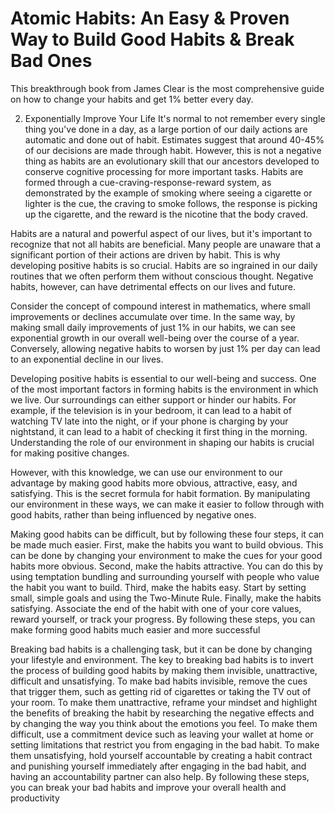 # Atomic Habits: An Easy & Proven Way to Build Good Habits & Break Bad Ones

This breakthrough book from James Clear is the most comprehensive guide on how to change your habits and get 1% better every day.


2. Exponentially Improve Your Life
It's normal to not remember every single thing you've done in a day, as a large portion of our daily actions are automatic and done out of habit. Estimates suggest that around 40-45% of our decisions are made through habit. However, this is not a negative thing as habits are an evolutionary skill that our ancestors developed to conserve cognitive processing for more important tasks. Habits are formed through a cue-craving-response-reward system, as demonstrated by the example of smoking where seeing a cigarette or lighter is the cue, the craving to smoke follows, the response is picking up the cigarette, and the reward is the nicotine that the body craved.


Habits are a natural and powerful aspect of our lives, but it's important to recognize that not all habits are beneficial. Many people are unaware that a significant portion of their actions are driven by habit. This is why developing positive habits is so crucial. Habits are so ingrained in our daily routines that we often perform them without conscious thought. Negative habits, however, can have detrimental effects on our lives and future.

Consider the concept of compound interest in mathematics, where small improvements or declines accumulate over time. In the same way, by making small daily improvements of just 1% in our habits, we can see exponential growth in our overall well-being over the course of a year. Conversely, allowing negative habits to worsen by just 1% per day can lead to an exponential decline in our lives.

Developing positive habits is essential to our well-being and success. One of the most important factors in forming habits is the environment in which we live. Our surroundings can either support or hinder our habits. For example, if the television is in your bedroom, it can lead to a habit of watching TV late into the night, or if your phone is charging by your nightstand, it can lead to a habit of checking it first thing in the morning. Understanding the role of our environment in shaping our habits is crucial for making positive changes.

However, with this knowledge, we can use our environment to our advantage by making good habits more obvious, attractive, easy, and satisfying. This is the secret formula for habit formation. By manipulating our environment in these ways, we can make it easier to follow through with good habits, rather than being influenced by negative ones.

Making good habits can be difficult, but by following these four steps, it can be made much easier. First, make the habits you want to build obvious. This can be done by changing your environment to make the cues for your good habits more obvious. Second, make the habits attractive. You can do this by using temptation bundling and surrounding yourself with people who value the habit you want to build. Third, make the habits easy. Start by setting small, simple goals and using the Two-Minute Rule. Finally, make the habits satisfying. Associate the end of the habit with one of your core values, reward yourself, or track your progress. By following these steps, you can make forming good habits much easier and more successful

Breaking bad habits is a challenging task, but it can be done by changing your lifestyle and environment. The key to breaking bad habits is to invert the process of building good habits by making them invisible, unattractive, difficult and unsatisfying. To make bad habits invisible, remove the cues that trigger them, such as getting rid of cigarettes or taking the TV out of your room. To make them unattractive, reframe your mindset and highlight the benefits of breaking the habit by researching the negative effects and by changing the way you think about the emotions you feel. To make them difficult, use a commitment device such as leaving your wallet at home or setting limitations that restrict you from engaging in the bad habit. To make them unsatisfying, hold yourself accountable by creating a habit contract and punishing yourself immediately after engaging in the bad habit, and having an accountability partner can also help. By following these steps, you can break your bad habits and improve your overall health and productivity

